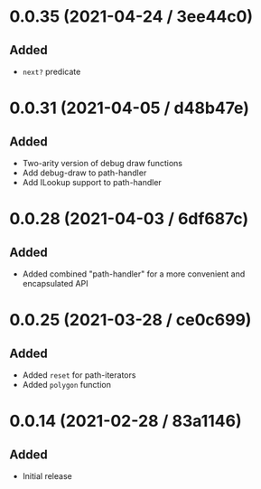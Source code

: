 # 0.0.35 (2021-04-24 / 3ee44c0)

## Added

- `next?` predicate

# 0.0.31 (2021-04-05 / d48b47e)

## Added

- Two-arity version of debug draw functions
- Add debug-draw to path-handler
- Add ILookup support to path-handler

# 0.0.28 (2021-04-03 / 6df687c)

## Added

- Added combined "path-handler" for a more convenient and encapsulated API

# 0.0.25 (2021-03-28 / ce0c699)

## Added

- Added `reset` for path-iterators
- Added `polygon` function

# 0.0.14 (2021-02-28 / 83a1146)

## Added

- Initial release